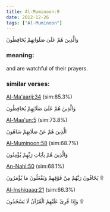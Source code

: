 ```yaml
---
title: Al-Muminoon:9
date: 2012-12-26
tags: ["Al-Muminoon"]
---
```

وَالَّذِينَ هُمْ عَلَىٰ صَلَوَاتِهِمْ يُحَافِظُونَ
### meaning: 
and are watchful of their prayers.
### similar verses: 

[Al-Ma'aarij:34](/70/34) (sim:85.3%)

وَالَّذِينَ هُمْ عَلَىٰ صَلَاتِهِمْ يُحَافِظُونَ

[Al-Maa'un:5](/107/5) (sim:73.8%)

الَّذِينَ هُمْ عَنْ صَلَاتِهِمْ سَاهُونَ

[Al-Muminoon:58](/23/58) (sim:68.7%)

وَالَّذِينَ هُمْ بِآيَاتِ رَبِّهِمْ يُؤْمِنُونَ

[An-Nahl:50](/16/50) (sim:68.1%)

يَخَافُونَ رَبَّهُمْ مِنْ فَوْقِهِمْ وَيَفْعَلُونَ مَا يُؤْمَرُونَ ۩

[Al-Inshiqaaq:21](/84/21) (sim:66.3%)

وَإِذَا قُرِئَ عَلَيْهِمُ الْقُرْآنُ لَا يَسْجُدُونَ ۩
